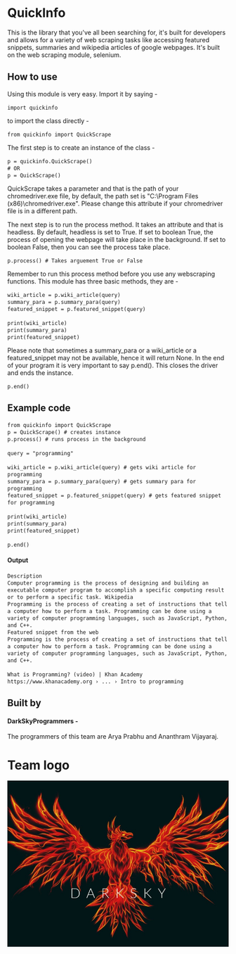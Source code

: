 # QuickInfo
 This is the library that you've all been searching for, it's built for developers and allows for a variety of web scraping tasks like accessing featured snippets, summaries and wikipedia articles of google webpages. It's built on the web scraping module, selenium.


## How to use

Using this module is very easy. Import it by saying - 
```
import quickinfo
```
to import the class directly - 
```
from quickinfo import QuickScrape
```
The first step is to create an instance of the class - 
```
p = quickinfo.QuickScrape()
# OR
p = QuickScrape()
```
QuickScrape takes a parameter and that is the path of your chromedriver.exe file, by default, the path set is "C:\Program Files (x86)\chromedriver.exe". Please change this attribute if your chromedriver file is in a different path.

The next step is to run the process method. It takes an attribute and that is headless. By default, headless is set to True. If set to boolean True, the process of opening the webpage will take place in the background. If set to boolean False, then you can see the process take place.

```
p.process() # Takes arguement True or False
```
Remember to run this process method before you use any webscraping functions.
This module has three basic methods, they are - 

```
wiki_article = p.wiki_article(query)
summary_para = p.summary_para(query)
featured_snippet = p.featured_snippet(query)

print(wiki_article)
print(summary_para)
print(featured_snippet)
```

Please note that sometimes a summary_para or a wiki_article or a featured_snippet may not be available, hence it will return None.
In the end of your program it is very important to say p.end(). This closes the driver and ends the instance.

```
p.end()
```

## Example code 
```
from quickinfo import QuickScrape
p = QuickScrape() # creates instance
p.process() # runs process in the background

query = "programming"

wiki_article = p.wiki_article(query) # gets wiki article for programming
summary_para = p.summary_para(query) # gets summary para for programming
featured_snippet = p.featured_snippet(query) # gets featured snippet for programming

print(wiki_article)
print(summary_para)
print(featured_snippet)

p.end()
```

#### Output
```
Description
Computer programming is the process of designing and building an executable computer program to accomplish a specific computing result or to perform a specific task. Wikipedia
Programming is the process of creating a set of instructions that tell a computer how to perform a task. Programming can be done using a variety of computer programming languages, such as JavaScript, Python, and C++.
Featured snippet from the web
Programming is the process of creating a set of instructions that tell a computer how to perform a task. Programming can be done using a variety of computer programming languages, such as JavaScript, Python, and C++.

What is Programming? (video) | Khan Academy
https://www.khanacademy.org › ... › Intro to programming
```
## Built by
#### DarkSkyProgrammers - 
The programmers of this team are Arya Prabhu and Ananthram Vijayaraj.


# Team logo




![alt text](quickinfo/darkskylogo.jpeg)
